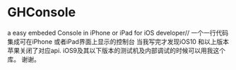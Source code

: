 # GHConsole
a easy embeded Console in iPhone or iPad for iOS developer//  一个一行代码集成可在iPhone 或者iPad界面上显示的控制台
当我写完才发现iOS10 和以上版本苹果关闭了对应api.  iOS9及其以下版本的测试机及内部调试的时候可以用我这个库。 谢谢。
